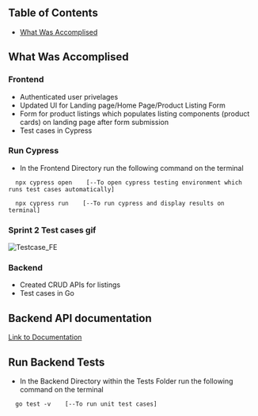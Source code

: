 ## Table of Contents

- [What Was Accomplised](#what-was-accomplised)


## What Was Accomplised

### Frontend

- Authenticated user privelages
- Updated UI for Landing page/Home Page/Product Listing Form
- Form for product listings which populates listing components (product cards) on landing page after form submission
- Test cases in Cypress 

### Run Cypress

- In the Frontend Directory run the following command on the terminal

```
  npx cypress open    [--To open cypress testing environment which runs test cases automatically]
```
```
  npx cypress run    [--To run cypress and display results on terminal]
```

### Sprint 2 Test cases gif
![Testcase_FE](https://user-images.githubusercontent.com/49911931/156866744-fbdc74b4-5b33-4311-a415-8eb81be6c9b2.gif)


### Backend

- Created CRUD APIs for listings
- Test cases in Go

## Backend API documentation

[Link to Documentation](https://documenter.getpostman.com/view/15225745/UVkvHs5H)


## Run Backend Tests

- In the Backend Directory within the Tests Folder run the following command on the terminal

```
  go test -v    [--To run unit test cases]
```
